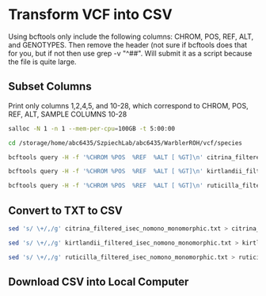 
# Transform VCF into CSV
Using bcftools only include the following columns: CHROM, POS, REF, ALT, and GENOTYPES. Then remove the header (not sure if bcftools does that for you, but if not then use grep -v "^##". Will submit it as a script because the file is quite large. 

## Subset Columns 
Print only columns 1,2,4,5, and 10-28, which correspond to CHROM, POS, REF, ALT, SAMPLE COLUMNS 10-28
```bash
salloc -N 1 -n 1 --mem-per-cpu=100GB -t 5:00:00

cd /storage/home/abc6435/SzpiechLab/abc6435/WarblerROH/vcf/species

bcftools query -H -f '%CHROM %POS  %REF  %ALT [ %GT]\n' citrina_filtered_isec_nomono_monomorphic.vcf.gz >> citrina_filtered_isec_nomono_monomorphic.txt

bcftools query -H -f '%CHROM %POS  %REF  %ALT [ %GT]\n' kirtlandii_filtered_isec_nomono_monomorphic.vcf.gz >> kirtlandii_filtered_isec_nomono_monomorphic.txt

bcftools query -H -f '%CHROM %POS  %REF  %ALT [ %GT]\n' ruticilla_filtered_isec_nomono_monomorphic.vcf.gz >> ruticilla_filtered_isec_nomono_monomorphic.txt
```

## Convert to TXT to CSV
```bash
sed 's/ \+/,/g' citrina_filtered_isec_nomono_monomorphic.txt > citrina_filtered_isec_nomono_monomorphic.csv

sed 's/ \+/,/g' kirtlandii_filtered_isec_nomono_monomorphic.txt > kirtlandii_filtered_isec_nomono_monomorphic.csv

sed 's/ \+/,/g' ruticilla_filtered_isec_nomono_monomorphic.txt > ruticilla_filtered_isec_nomono_monomorphic.csv
```

## Download CSV into Local Computer
